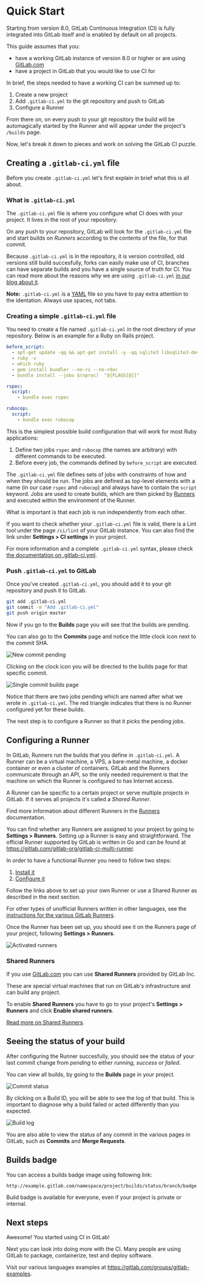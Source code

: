 # Quick Start

Starting from version 8.0, GitLab Continuous Integration (CI) is fully
integrated into GitLab itself and is enabled by default on all projects.

This guide assumes that you:

- have a working GitLab instance of version 8.0 or higher or are using
  [GitLab.com](https://gitlab.com/users/sign_in)
- have a project in GitLab that you would like to use CI for

In brief, the steps needed to have a working CI can be summed up to:

1. Create a new project
1. Add `.gitlab-ci.yml` to the git repository and push to GitLab
1. Configure a Runner

From there on, on every push to your git repository the build will be
automagically started by the Runner and will appear under the project's
`/builds` page.

Now, let's break it down to pieces and work on solving the GitLab CI puzzle.

## Creating a `.gitlab-ci.yml` file

Before you create `.gitlab-ci.yml` let's first explain in brief what this is
all about.

### What is `.gitlab-ci.yml`

The `.gitlab-ci.yml` file is where you configure what CI does with your project.
It lives in the root of your repository.

On any push to your repository, GitLab will look for the `.gitlab-ci.yml`
file and start builds on _Runners_ according to the contents of the file,
for that commit.

Because `.gitlab-ci.yml` is in the repository, it is version controlled,
old versions still build succesfully, forks can easily make use of CI,
branches can have separate builds and you have a single source of truth for CI.
You can read more about the reasons why we are using `.gitlab-ci.yml`
[in our blog about it][blog-ci].

**Note:** `.gitlab-ci.yml` is a [YAML](https://en.wikipedia.org/wiki/YAML) file
so you have to pay extra attention to the identation. Always use spaces, not
tabs.

### Creating a simple `.gitlab-ci.yml` file

You need to create a file named `.gitlab-ci.yml` in the root directory of your
repository. Below is an example for a Ruby on Rails project.

```yaml
before_script:
  - apt-get update -qq && apt-get install -y -qq sqlite3 libsqlite3-dev nodejs
  - ruby -v
  - which ruby
  - gem install bundler --no-ri --no-rdoc
  - bundle install --jobs $(nproc)  "${FLAGS[@]}"

rspec:
  script:
    - bundle exec rspec

rubocop:
  script:
    - bundle exec rubocop
```

This is the simplest possible build configuration that will work for most Ruby
applications:

1. Define two jobs `rspec` and `rubocop` (the names are arbitrary) with
   different commands to be executed.
1. Before every job, the commands defined by `before_script` are executed.

The `.gitlab-ci.yml` file defines sets of jobs with constraints of how and when
they should be run. The jobs are defined as top-level elements with a name (in
our case `rspec` and `rubocop`) and always have to contain the `script` keyword.
Jobs are used to create builds, which are then picked by
[Runners](../runners/README.md) and executed within the environment of the Runner.

What is important is that each job is run independently from each other.

If you want to check whether your `.gitlab-ci.yml` file is valid, there is a
Lint tool under the page `/ci/lint` of your GitLab instance. You can also find
the link under **Settings > CI settings** in your project.

For more information and a complete `.gitlab-ci.yml` syntax, please check
[the documentation on .gitlab-ci.yml](../yaml/README.md).

### Push `.gitlab-ci.yml` to GitLab

Once you've created `.gitlab-ci.yml`, you should add it to your git repository
and push it to GitLab.

```bash
git add .gitlab-ci.yml
git commit -m "Add .gitlab-ci.yml"
git push origin master
```

Now if you go to the **Builds** page you will see that the builds are pending.

You can also go to the **Commits** page and notice the little clock icon next
to the commit SHA.

![New commit pending](img/new_commit.png)

Clicking on the clock icon you will be directed to the builds page for that
specific commit.

![Single commit builds page](img/single_commit_status_pending.png)

Notice that there are two jobs pending which are named after what we wrote in
`.gitlab-ci.yml`. The red triangle indicates that there is no Runner configured
yet for these builds.

The next step is to configure a Runner so that it picks the pending jobs.

## Configuring a Runner

In GitLab, Runners run the builds that you define in `.gitlab-ci.yml`.
A Runner can be a virtual machine, a VPS, a bare-metal machine, a docker
container or even a cluster of containers. GitLab and the Runners communicate
through an API, so the only needed requirement is that the machine on which the
Runner is configured to has Internet access.

A Runner can be specific to a certain project or serve multiple projects in
GitLab. If it serves all projects it's called a _Shared Runner_.

Find more information about different Runners in the
[Runners](../runners/README.md) documentation.

You can find whether any Runners are assigned to your project by going to
**Settings > Runners**. Setting up a Runner is easy and straightforward. The
official Runner supported by GitLab is written in Go and can be found at
<https://gitlab.com/gitlab-org/gitlab-ci-multi-runner>.

In order to have a functional Runner you need to follow two steps:

1. [Install it][runner-install]
2. [Configure it](../runners/README.md#registering-a-specific-runner)

Follow the links above to set up your own Runner or use a Shared Runner as
described in the next section.

For other types of unofficial Runners written in other languages, see the
[instructions for the various GitLab Runners](https://about.gitlab.com/gitlab-ci/#gitlab-runner).

Once the Runner has been set up, you should see it on the Runners page of your
project, following **Settings > Runners**.

![Activated runners](img/runners_activated.png)

### Shared Runners

If you use [GitLab.com](https://gitlab.com/) you can use **Shared Runners**
provided by GitLab Inc.

These are special virtual machines that run on GitLab's infrastructure and can
build any project.

To enable **Shared Runners** you have to go to your project's
**Settings > Runners** and click **Enable shared runners**.

[Read more on Shared Runners](../runners/README.md).

## Seeing the status of your build

After configuring the Runner succesfully, you should see the status of your
last commit change from _pending_ to either _running_, _success_ or _failed_.

You can view all builds, by going to the **Builds** page in your project.

![Commit status](img/builds_status.png)

By clicking on a Build ID, you will be able to see the log of that build.
This is important to diagnose why a build failed or acted differently than
you expected.

![Build log](img/build_log.png)

You are also able to view the status of any commit in the various pages in
GitLab, such as **Commits** and **Merge Requests**.

## Builds badge

You can access a builds badge image using following link:

```
http://example.gitlab.com/namespace/project/builds/status/branch/badge.svg
```

Build badge is available for everyone, even if your project is private or internal.

## Next steps

Awesome! You started using CI in GitLab!

Next you can look into doing more with the CI. Many people are using GitLab
to package, containerize, test and deploy software.

Visit our various languages examples at <https://gitlab.com/groups/gitlab-examples>.

[runner-install]: https://gitlab.com/gitlab-org/gitlab-ci-multi-runner/tree/master#installation
[blog-ci]: https://about.gitlab.com/2015/05/06/why-were-replacing-gitlab-ci-jobs-with-gitlab-ci-dot-yml/

